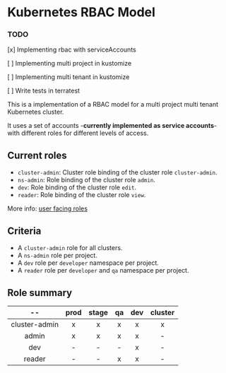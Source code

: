 # Kubernetes RBAC Model

### TODO

[x] Implementing rbac with serviceAccounts

[ ] Implementing multi project in kustomize

[ ] Implementing multi tenant in kustomize

[ ] Write tests in terratest

This is a implementation of a RBAC model for a multi project multi tenant Kubernetes cluster.

It uses a set of accounts -**currently implemented as service accounts**- with different roles 
for different levels of access. 

## Current roles

- `cluster-admin`: Cluster role binding of the cluster role `cluster-admin`.
- `ns-admin`: Role binding of the cluster role `admin`.
- `dev`: Role binding of the cluster role `edit`.
- `reader`: Role binding of the cluster role `view`.

More info: [user facing roles](https://kubernetes.io/docs/reference/access-authn-authz/rbac/#user-facing-roles)

## Criteria

- A `cluster-admin` role for all clusters.
- A `ns-admin` role per project.
- A `dev` role per `developer` namespace per project.
- A `reader` role per `developer` and `qa` namespace per project.

## Role summary

|--|prod|stage|qa|dev|cluster|
|:-:|:-:|:-:|:-:|:-:|:-:|
|cluster-admin|x|x|x|x|x|
|admin|x|x|x|x|-|
|dev|-|-|-|x|-|
|reader|-|-|x|x|-|

